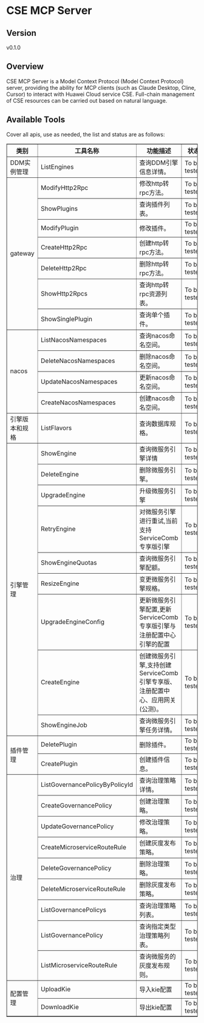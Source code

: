 # CSE MCP Server 


## Version
v0.1.0

## Overview

CSE MCP Server is a Model Context Protocol (Model Context Protocol) server, providing the ability for MCP clients (such as Claude Desktop, Cline, Cursor) to interact with Huawei Cloud service CSE. Full-chain management of CSE resources can be carried out based on natural language.

## Available Tools
Cover all apis, use as needed, the list and status are as follows:

<html>
    <head></head>
    <body>
        <table border="1" cellspacing="0" cellpadding="5">
            <tbody>
                <tr>
                    <th>类别</th>
                    <th>工具名称</th>
                    <th>功能描述</th>
                    <th>状态</th>
                </tr>
                <tr>
                    <td rowspan="1">DDM实例管理</td>
                    <td>ListEngines</td>
                    <td>查询DDM引擎信息详情。</td>
                    <td>To be tested</td>
                </tr>
                <tr>
                    <td rowspan="7">gateway</td>
                    <td>ModifyHttp2Rpc</td>
                    <td>修改http转rpc方法。</td>
                    <td>To be tested</td>
                </tr>
                <tr>
                    <td>ShowPlugins</td>
                    <td>查询插件列表。</td>
                    <td>To be tested</td>
                </tr>
                <tr>
                    <td>ModifyPlugin</td>
                    <td>修改插件。</td>
                    <td>To be tested</td>
                </tr>
                <tr>
                    <td>CreateHttp2Rpc</td>
                    <td>创建http转rpc方法。</td>
                    <td>To be tested</td>
                </tr>
                <tr>
                    <td>DeleteHttp2Rpc</td>
                    <td>删除http转rpc方法。</td>
                    <td>To be tested</td>
                </tr>
                <tr>
                    <td>ShowHttp2Rpcs</td>
                    <td>查询http转rpc资源列表。</td>
                    <td>To be tested</td>
                </tr>
                <tr>
                    <td>ShowSinglePlugin</td>
                    <td>查询单个插件。</td>
                    <td>To be tested</td>
                </tr>
                <tr>
                    <td rowspan="4">nacos</td>
                    <td>ListNacosNamespaces</td>
                    <td>查询nacos命名空间。</td>
                    <td>To be tested</td>
                </tr>
                <tr>
                    <td>DeleteNacosNamespaces</td>
                    <td>删除nacos命名空间。</td>
                    <td>To be tested</td>
                </tr>
                <tr>
                    <td>UpdateNacosNamespaces</td>
                    <td>更新nacos命名空间。</td>
                    <td>To be tested</td>
                </tr>
                <tr>
                    <td>CreateNacosNamespaces</td>
                    <td>创建nacos命名空间。</td>
                    <td>To be tested</td>
                </tr>
                <tr>
                    <td rowspan="1">引擎版本和规格</td>
                    <td>ListFlavors</td>
                    <td>查询数据库规格。</td>
                    <td>To be tested</td>
                </tr>
                <tr>
                    <td rowspan="9">引擎管理</td>
                    <td>ShowEngine</td>
                    <td>查询微服务引擎详情</td>
                    <td>To be tested</td>
                </tr>
                <tr>
                    <td>DeleteEngine</td>
                    <td>删除微服务引擎。</td>
                    <td>To be tested</td>
                </tr>
                <tr>
                    <td>UpgradeEngine</td>
                    <td>升级微服务引擎</td>
                    <td>To be tested</td>
                </tr>
                <tr>
                    <td>RetryEngine</td>
                    <td>对微服务引擎进行重试,当前支持ServiceComb专享版引擎</td>
                    <td>To be tested</td>
                </tr>
                <tr>
                    <td>ShowEngineQuotas</td>
                    <td>查询微服务引擎配额。</td>
                    <td>To be tested</td>
                </tr>
                <tr>
                    <td>ResizeEngine</td>
                    <td>变更微服务引擎规格。</td>
                    <td>To be tested</td>
                </tr>
                <tr>
                    <td>UpgradeEngineConfig</td>
                    <td>更新微服务引擎配置,更新ServiceComb专享版引擎与注册配置中心引擎的配置</td>
                    <td>To be tested</td>
                </tr>
                <tr>
                    <td>CreateEngine</td>
                    <td>创建微服务引擎,支持创建ServiceComb引擎专享版、注册配置中心、应用网关(公测)。</td>
                    <td>To be tested</td>
                </tr>
                <tr>
                    <td>ShowEngineJob</td>
                    <td>查询微服务引擎任务详情。</td>
                    <td>To be tested</td>
                </tr>
                <tr>
                    <td rowspan="2">插件管理</td>
                    <td>DeletePlugin</td>
                    <td>删除插件。</td>
                    <td>To be tested</td>
                </tr>
                <tr>
                    <td>CreatePlugin</td>
                    <td>创建插件信息。</td>
                    <td>To be tested</td>
                </tr>
                <tr>
                    <td rowspan="9">治理</td>
                    <td>ListGovernancePolicyByPolicyId</td>
                    <td>查询治理策略详情。</td>
                    <td>To be tested</td>
                </tr>
                <tr>
                    <td>CreateGovernancePolicy</td>
                    <td>创建治理策略。</td>
                    <td>To be tested</td>
                </tr>
                <tr>
                    <td>UpdateGovernancePolicy</td>
                    <td>修改治理策略。</td>
                    <td>To be tested</td>
                </tr>
                <tr>
                    <td>CreateMicroserviceRouteRule</td>
                    <td>创建灰度发布策略。</td>
                    <td>To be tested</td>
                </tr>
                <tr>
                    <td>DeleteGovernancePolicy</td>
                    <td>删除治理策略。</td>
                    <td>To be tested</td>
                </tr>
                <tr>
                    <td>DeleteMicroserviceRouteRule</td>
                    <td>删除灰度发布策略。</td>
                    <td>To be tested</td>
                </tr>
                <tr>
                    <td>ListGovernancePolicys</td>
                    <td>查询治理策略列表。</td>
                    <td>To be tested</td>
                </tr>
                <tr>
                    <td>ListGovernancePolicy</td>
                    <td>查询指定类型治理策略列表。</td>
                    <td>To be tested</td>
                </tr>
                <tr>
                    <td>ListMicroserviceRouteRule</td>
                    <td>查询微服务的灰度发布规则。</td>
                    <td>To be tested</td>
                </tr>
                <tr>
                    <td rowspan="2">配置管理</td>
                    <td>UploadKie</td>
                    <td>导入kie配置</td>
                    <td>To be tested</td>
                </tr>
                <tr>
                    <td>DownloadKie</td>
                    <td>导出kie配置</td>
                    <td>To be tested</td>
                </tr>
            </tbody>
        </table>
    </body>
</html>
